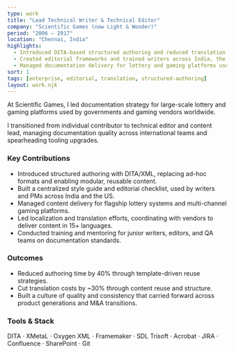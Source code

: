 ```yaml
---
type: work
title: "Lead Technical Writer & Technical Editor"
company: "Scientific Games (now Light & Wonder)"
period: "2006 – 2017"
location: "Chennai, India"
highlights:
  - Introduced DITA-based structured authoring and reduced translation overhead by ~30%.
  - Created editorial frameworks and trained writers across India, the US, and Australia.
  - Managed documentation delivery for lottery and gaming platforms used in 15+ countries.
sort: 1
tags: [enterprise, editorial, translation, structured-authoring]
layout: work.njk
---
```


At Scientific Games, I led documentation strategy for large-scale lottery and gaming platforms used by governments and gaming vendors worldwide.

I transitioned from individual contributor to technical editor and content lead, managing documentation quality across international teams and spearheading tooling upgrades.

### Key Contributions

- Introduced structured authoring with DITA/XML, replacing ad-hoc formats and enabling modular, reusable content.
- Built a centralized style guide and editorial checklist, used by writers and PMs across India and the US.
- Managed content delivery for flagship lottery systems and multi-channel gaming platforms.
- Led localization and translation efforts, coordinating with vendors to deliver content in 15+ languages.
- Conducted training and mentoring for junior writers, editors, and QA teams on documentation standards.

### Outcomes

- Reduced authoring time by 40% through template-driven reuse strategies.
- Cut translation costs by ~30% through content reuse and structure.
- Built a culture of quality and consistency that carried forward across product generations and M&A transitions.

### Tools & Stack

DITA · XMetaL · Oxygen XML · Framemaker · SDL Trisoft · Acrobat · JIRA · Confluence · SharePoint · Git
